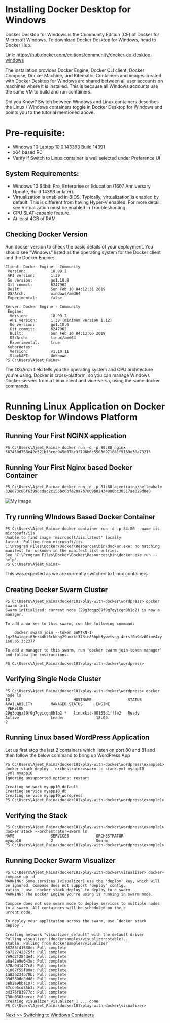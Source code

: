 # Installing Docker Desktop for Windows

Docker Desktop for Windows is the Community Edition (CE) of Docker for Microsoft Windows. To download Docker Desktop for Windows, head to Docker Hub.

Link: https://hub.docker.com/editions/community/docker-ce-desktop-windows

The installation provides Docker Engine, Docker CLI client, Docker Compose, Docker Machine, and Kitematic. Containers and images created with Docker Desktop for Windows are shared between all user accounts on machines where it is installed. This is because all Windows accounts use the same VM to build and run containers.

Did you Know? Switch between Windows and Linux containers describes the Linux / Windows containers toggle in Docker Desktop for Windows and points you to the tutorial mentioned above.


# Pre-requisite:

- Windows 10 Laptop 10.0.143393 Build 14391
- x64 based PC
- Verify if Switch to Linux container is well selected under Preference UI

## System Requirements:

- Windows 10 64bit: Pro, Enterprise or Education (1607 Anniversary Update, Build 14393 or later).
- Virtualization is enabled in BIOS. Typically, virtualization is enabled by default. This is different from having Hyper-V enabled. For more detail see Virtualization must be enabled in Troubleshooting.
- CPU SLAT-capable feature.
- At least 4GB of RAM.


## Checking Docker Version

Run docker version to check the basic details of your deployment. You should see "Windows" listed as the operating system for the Docker client and the Docker Engine:


```
Client: Docker Engine - Community
 Version:           18.09.2
 API version:       1.39
 Go version:        go1.10.8
 Git commit:        6247962
 Built:             Sun Feb 10 04:12:31 2019
 OS/Arch:           windows/amd64
 Experimental:      false

Server: Docker Engine - Community
 Engine:
  Version:          18.09.2
  API version:      1.39 (minimum version 1.12)
  Go version:       go1.10.6
  Git commit:       6247962
  Built:            Sun Feb 10 04:13:06 2019
  OS/Arch:          linux/amd64
  Experimental:     true
 Kubernetes:
  Version:          v1.10.11
  StackAPI:         Unknown
PS C:\Users\Ajeet_Raina>

```
The OS/Arch field tells you the operating system and CPU architecture you're using. Docker is cross-platform, so you can manage Windows Docker servers from a Linux client and vice-versa, using the same docker commands.

# Running Linux Application on Docker Desktop for Windows Platform

## Running Your First NGINX application

```
PS C:\Users\Ajeet_Raina> docker run -d -p 80:80 nginx
567450d768e42e521bf3cec945d07bc3f796b6c5503d971881f5169e30a73215
```

## Running Your First Nginx based Docker Container

```
PS C:\Users\Ajeet_Raina> docker run -d -p 81:80 ajeetraina/hellowhale
33e673c86f63990cdac2c155bc6bfe20a7b7809b82434908bc38517ae029d0e8
```
![My Image](https://raw.githubusercontent.com/nholuongut/dockerlabs/master/beginners/install/windows/docker-desktop-for-windows/win_image2.png)

## Try running WIndows Based Docker Container

```
PS C:\Users\Ajeet_Raina> docker container run -d -p 84:80 --name iis microsoft/iis
Unable to find image 'microsoft/iis:latest' locally
latest: Pulling from microsoft/iis
C:\Program Files\Docker\Docker\Resources\bin\docker.exe: no matching manifest for unknown in the manifest list entries.
See 'C:\Program Files\Docker\Docker\Resources\bin\docker.exe run --help'.
PS C:\Users\Ajeet_Raina>
```

This was expected as we are currently switched to Linux containers


## Creating Docker Swarm Cluster  

```
PS C:\Users\Ajeet_Raina\docker101\play-with-docker\wordpress> docker swarm init
Swarm initialized: current node (29g3oqgz89f9g7gyicgq8h1o2) is now a manager.

To add a worker to this swarm, run the following command:

    docker swarm join --token SWMTKN-1-1gz58w1cgci63er4dhl6rkhhg29umkkt373ic85hpb3ywvtvqg-4ersf0a9dz00ime4xy
168.65.3:2377

To add a manager to this swarm, run 'docker swarm join-token manager' and follow the instructions.

PS C:\Users\Ajeet_Raina\docker101\play-with-docker\wordpress>
```

## Verifying Single Node Cluster

```
PS C:\Users\Ajeet_Raina\docker101\play-with-docker\wordpress> docker node ls
ID                            HOSTNAME                STATUS              AVAILABILITY        MANAGER STATUS      ENGINE
 VERSION
29g3oqgz89f9g7gyicgq8h1o2 *   linuxkit-00155d1fffe2   Ready               Active              Leader              18.09.
2
```

## Running Linux based WordPress Application 

Let us first stop the last 2 containers which listen on port 80 and 81 and then follow the below command to bring up WordPress App

```
PS C:\Users\Ajeet_Raina\docker101\play-with-docker\wordpress\example1> docker stack deploy --orchestrator=swarm -c stack.yml myapp10
.yml myapp10
Ignoring unsupported options: restart

Creating network myapp10_default
Creating service myapp10_db
Creating service myapp10_wordpress
PS C:\Users\Ajeet_Raina\docker101\play-with-docker\wordpress\example1>
```

## Verifying the Stack

```
PS C:\Users\Ajeet_Raina\docker101\play-with-docker\wordpress\example1> docker stack --orchestrator=swarm ls
NAME                SERVICES            ORCHESTRATOR
myapp10             2                   Swarm
PS C:\Users\Ajeet_Raina\docker101\play-with-docker\wordpress\example1>
```

## Running Docker Swarm Visualizer

```
PS C:\Users\Ajeet_Raina\docker101\play-with-docker\visualizer> docker-compose up -d
WARNING: Some services (visualizer) use the 'deploy' key, which will be ignored. Compose does not support 'deploy' configu
ration - use `docker stack deploy` to deploy to a swarm.
WARNING: The Docker Engine you're using is running in swarm mode.

Compose does not use swarm mode to deploy services to multiple nodes in a swarm. All containers will be scheduled on the c
urrent node.

To deploy your application across the swarm, use `docker stack deploy`.

Creating network "visualizer_default" with the default driver
Pulling visualizer (dockersamples/visualizer:stable)...
stable: Pulling from dockersamples/visualizer
88286f41530e: Pull complete
6a722742375f: Pull complete
7e9d2f284de4: Pull complete
a8a42e9e643e: Pull complete
878a9d1427c8: Pull complete
b1867f55f80a: Pull complete
1a82a234b70b: Pull complete
93d560de8dd8: Pull complete
3eb2a9bba107: Pull complete
67cde5cd35b3: Pull complete
b4376f83977c: Pull complete
730e0303ceca: Pull complete
Creating visualizer_visualizer_1 ... done
PS C:\Users\Ajeet_Raina\docker101\play-with-docker\visualizer>
```

[Next >> Switching to Windows Containers](http://dockerlabs.nholuongut.com/intermediate/docker-desktop-for-windows/lab02-switching-to-windows-container.html)

